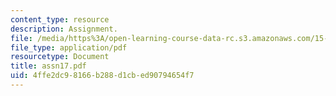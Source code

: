 ```yaml
---
content_type: resource
description: Assignment.
file: /media/https%3A/open-learning-course-data-rc.s3.amazonaws.com/15-988-system-dynamics-self-study-fall-1998-spring-1999/4ffe2dc98166b288d1cbed90794654f7_assn17.pdf
file_type: application/pdf
resourcetype: Document
title: assn17.pdf
uid: 4ffe2dc9-8166-b288-d1cb-ed90794654f7
---
```

